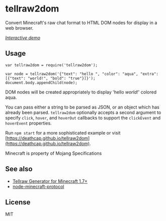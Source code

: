 # tellraw2dom

Convert Minecraft's raw chat format to HTML DOM nodes for display in a web browser.

*[Interactive demo](https://deathcap.github.io/tellraw2dom)*

## Usage

    var tellraw2dom = require('tellraw2dom');

    var node = tellraw2dom('{"text": "hello ", "color": "aqua", "extra": [{"text": "world!", "bold": "true"}]}');
    document.body.appendChild(node);

DOM nodes will be created appropriately to display 'hello *world!*' colored aqua. 

You can pass either a string to be parsed as JSON, or an object which has already been parsed.
`tellraw2dom` optionally accepts a second argument to specify `click`, `hover`, and `hoverOut`
callbacks to support the `clickEvent` and `hoverEvent` properties.

Run `npm start` for a more sophisticated example or visit [https://deathcap.github.io/tellraw2dom](https://deathcap.github.io/tellraw2dom).


Minecraft is property of Mojang Specifications

## See also

* [Tellraw Generator for Minecraft 1.7+](http://ezekielelin.com/minecraft/tellraw/) 
* [node-minecraft-protocol](https://github.com/superjoe30/node-minecraft-protocol)

## License

MIT

